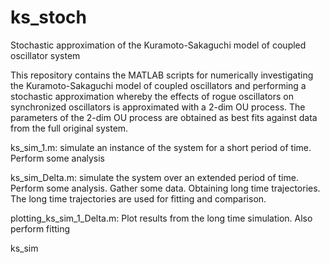 # ks_stoch
Stochastic approximation of the Kuramoto-Sakaguchi model of coupled oscillator system


This repository contains the MATLAB scripts for numerically investigating the Kuramoto-Sakaguchi model of
coupled oscillators and performing a stochastic approximation whereby the effects of rogue oscillators on
synchronized oscillators is approximated with a 2-dim OU process. The parameters of the 2-dim OU process 
are obtained as best fits against data from the full original system. 

ks_sim_1.m: simulate an instance of the system for a short period of time. Perform some analysis

ks_sim_Delta.m: simulate the system over an extended period of time. Perform some analysis. Gather some data.
Obtaining long time trajectories. The long time trajectories are used for fitting and comparison.

plotting_ks_sim_1_Delta.m: Plot results from the long time simulation. Also perform fitting

ks_sim
